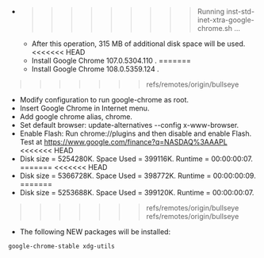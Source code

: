 * >>>>>>>>> Running inst-std-inet-xtra-google-chrome.sh ...
  * After this operation, 315 MB of additional disk space will be used.
<<<<<<< HEAD
  * Install Google Chrome 107.0.5304.110 .
=======
  * Install Google Chrome 108.0.5359.124 .
>>>>>>> refs/remotes/origin/bullseye
  * Modify configuration to run google-chrome as root.
  * Insert Google Chrome in Internet menu.
  * Add google chrome alias, chrome.
  * Set default browser: update-alternatives --config x-www-browser.
  * Enable Flash: Run chrome://plugins and then disable and enable Flash. Test at https://www.google.com/finance?q=NASDAQ%3AAAPL
<<<<<<< HEAD
  * Disk size = 5254280K. Space Used = 399116K. Runtime = 00:00:00:07.
=======
<<<<<<< HEAD
  * Disk size = 5366728K. Space Used = 398772K. Runtime = 00:00:00:09.
=======
  * Disk size = 5253688K. Space Used = 399120K. Runtime = 00:00:00:07.
>>>>>>> refs/remotes/origin/bullseye
>>>>>>> refs/remotes/origin/bullseye
  * The following NEW packages will be installed:
  ```bash
google-chrome-stable xdg-utils
  ```
